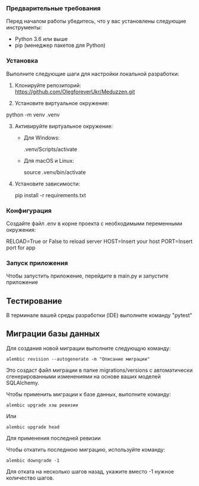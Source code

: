 ### Предварительные требования

Перед началом работы убедитесь, что у вас установлены следующие инструменты:

- Python 3.6 или выше
- pip (менеджер пакетов для Python)


### Установка

Выполните следующие шаги для настройки локальной разработки:

1. Клонируйте репозиторий:
https://github.com/OlegforeverUkr/Meduzzen.git

2. Установите виртуальное окружение:

python -m venv .venv

3. Активируйте виртуальное окружение:
   - Для Windows:
     
     .venv/Scripts/activate
   
   - Для macOS и Linux:
     
     source .venv/bin/activate
     

4. Установите зависимости:
   
   pip install -r requirements.txt


### Конфигурация

Создайте файл .env в корне проекта с необходимыми переменными окружения:


RELOAD=True or False to reload server
HOST=Insert your host
PORT=Insert port for app

### Запуск приложения

Чтобы запустить приложение, перейдите в main.py и запустите приложение


## Тестирование

В терминале вашей среды разработки (IDE) выполните команду "pytest"


## Миграции базы данных

Для создания новой миграции выполните следующую команду:

    alembic revision --autogenerate -m "Описание миграции"

Это создаст файл миграции в папке migrations/versions с автоматически 
сгенерированными изменениями на основе ваших моделей SQLAlchemy.

Чтобы применить миграции к базе данных, выполните команду:

    alembic upgrade хэш ревизии
Или 

    alembic upgrade head

Для применения последней ревизии


Чтобы откатить последнюю миграцию, используйте команду:

    alembic downgrade -1


Для отката на несколько шагов назад, укажите вместо -1 нужное количество шагов.










